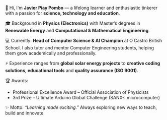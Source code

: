 👋 Hi, I'm **Javier Piay Pombo** — a lifelong learner and enthusiastic tinkerer with a passion for **science, technology and education**.

🎓 Background in **Physics (Electronics)** with Master’s degrees in **Renewable Energy** and **Computational & Mathematical Engineering**.

💻 Currently: **Head of Computer Science & AI Champion** at O Castro British School. I also tutor and mentor Computer Engineering students, helping them grow academically and professionally.

⚡ Experience ranges from **global solar energy projects** to **creative coding solutions**, **educational tools** and **quality assurance (ISO 9001)**.

🏆 Awards:

* Professional Excellence Award – Official Association of Physicists
* 3rd Prize – Ultimate Arduino Global Challenge (SANX-I microcomputer)

✨ Motto: *“Learning made exciting.”* Always exploring new ways to teach, build and innovate.

